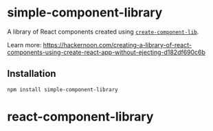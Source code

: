 # simple-component-library

A library of React components created using [`create-component-lib`](https://www.npmjs.com/package/create-component-lib).

Learn more: https://hackernoon.com/creating-a-library-of-react-components-using-create-react-app-without-ejecting-d182df690c6b

## Installation

```
npm install simple-component-library
```
# react-component-library

